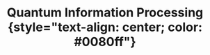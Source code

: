 ---
title: '#### Quantum Information Processing {style="text-align: center; color: #0080ff"}'
date: 
type: landing
tags:
  - QI
# Your landing page sections - add as many different content blocks as you like

sections:
  - block: markdown
    id: QT
    content:
      title: '## Quantum Information Processing {style="text-align: center;"}'
      subtitle: 
      text: Add any **markdown** formatted content here - text, images, videos, galleries - and even HTML code!      Add any **markdown** formatted content here - text, images, videos, galleries - and even HTML code!  
    design:
      columns: 2
      
  - block: markdown
    id: section-2
    content:
      title: Section 2
      subtitle: A subtitle
      text: Add your Section 2 content here...
    design:
      columns: 1
---